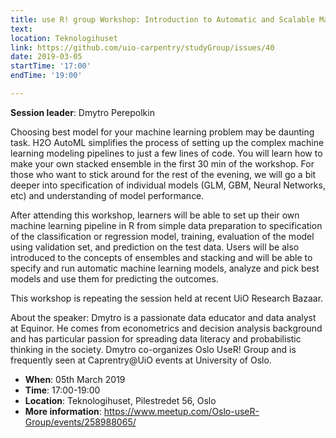 ```yaml
---
title: use R! group Workshop: Introduction to Automatic and Scalable Machine Learning with H2O in R 
text: 
location: Teknologihuset
link: https://github.com/uio-carpentry/studyGroup/issues/40
date: 2019-03-05
startTime: '17:00'
endTime: '19:00'

---
```


**Session leader**: Dmytro Perepolkin

Choosing best model for your machine learning problem may be daunting task. H2O AutoML simplifies the process of setting up the complex machine learning modeling pipelines to just a few lines of code. You will learn how to make your own stacked ensemble in the first 30 min of the workshop. For those who want to stick around for the rest of the evening, we will go a bit deeper into specification of individual models (GLM, GBM, Neural Networks, etc) and understanding of model performance.

After attending this workshop, learners will be able to set up their own machine learning pipeline in R from simple data preparation to specification of the classification or regression model, training, evaluation of the model using validation set, and prediction on the test data. Users will be also introduced to the concepts of ensembles and stacking and will be able to specify and run automatic machine learning models, analyze and pick best models and use them for predicting the outcomes.

This workshop is repeating the session held at recent UiO Research Bazaar.

About the speaker:
Dmytro is a passionate data educator and data analyst at Equinor. He comes from econometrics and decision analysis background and has particular passion for spreading data literacy and probabilistic thinking in the society. Dmytro co-organizes Oslo UseR! Group and is frequently seen at Caprentry@UiO events at University of Oslo.


- **When**: 05th March 2019
- **Time**: 17:00-19:00
- **Location**:   Teknologihuset, Pilestredet 56, Oslo
- **More information**: https://www.meetup.com/Oslo-useR-Group/events/258988065/

